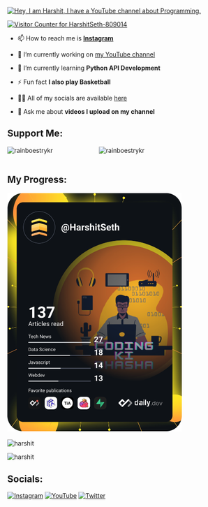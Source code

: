 [![Hey, I am Harshit, I have a YouTube channel about Programming.](https://pimp-my-readme.webapp.io/pimp-my-readme/wavy-banner?subtitle=I%20have%20a%20YouTube%20channel%20about%20Programming.&title=Hey%2C%20I%20am%20Harshit)](https://bit.ly/33XPWSS)

[![Visitor Counter for HarshitSeth-809014](https://pimp-my-readme.webapp.io/pimp-my-readme/visitor-counter?page=HarshitSeth-809014)](https://pimp-my-readme.webapp.io)

- 📫 How to reach me is **[Instagram](https://bit.ly/3FYEtj8)**

- 🔭 I’m currently working on [my YouTube channel](https://bit.ly/33XPWSS)

- 🌱 I’m currently learning **Python API Development**

- ⚡ Fun fact **I also play Basketball**

- 👨‍💻 All of my socials are available [here](https://ayo.so/abhiraj)

- 💬 Ask me about **videos I upload on my channel**

## Support Me:
<p><a href="https://www.buymeacoffee.com/codingkibhasha"> <img align="left" src="https://cdn.buymeacoffee.com/buttons/v2/default-yellow.png" height="50" width="210" alt="rainboestrykr" /></a></p>
<p><a href="https://www.patreon.com/codingkibhasha"> <img align="left" src="https://c5.patreon.com/external/logo/become_a_patron_button.png" height="50" width="210" alt="rainboestrykr" /></a></p>
<br/><br/>

## My Progress:
<a href="https://app.daily.dev/HarshitSeth"><img src="https://github.com/HarshitSeth-809014/HarshitSeth-809014/blob/main/devcard.svg" width="400" alt="Harshit Seth's Dev Card"/></a><br />

<p><img align="center" src="https://github-readme-stats.vercel.app/api/top-langs?username=HarshitSeth-809014&show_icons=true&locale=en&bg_color=45,D96E30,F2AC29&title_color=000000&text_color=FFFFFF" alt="harshit" /></p>
<p><img src="https://github-readme-stats.vercel.app/api?username=HarshitSeth-809014&show_icons=true&locale=en&bg_color=45,D96E30,F2AC29&title_color=000000&text_color=36373D&icon_color=FFFFFF" alt="harshit" /></p>

## Socials:
[![Instagram](https://pimp-my-readme.webapp.io/pimp-my-readme/social-media?social=Instagram)](https://www.instagram.com/codingkibhasha/)
[![YouTube](https://pimp-my-readme.webapp.io/pimp-my-readme/social-media?social=YouTube)](https://bit.ly/33XPWSS)
[![Twitter](https://pimp-my-readme.webapp.io/pimp-my-readme/social-media?social=Twitter)](https://www.twitter.com/codingkibhasha/)
